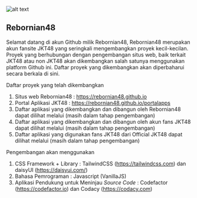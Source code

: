 ![alt text](https://avatars.githubusercontent.com/u/80138640 "Rebornian48")
## Rebornian48

Selamat datang di akun Github milik Rebornian48, Rebornian48 merupakan akun fansite JKT48 yang seringkali mengembangkan proyek kecil-kecilan. Proyek yang berhubungan dengan pengembangan situs web, baik terkait JKT48 atau non JKT48 akan dikembangkan salah satunya menggunakan platform Github ini. Daftar proyek yang dikembangkan akan diperbaharui secara berkala di sini.

Daftar proyek yang telah dikembangkan
1. Situs web Rebornian48 : https://rebornian48.github.io
2. Portal Aplikasi JKT48 : https://rebornian48.github.io/portalapps
3. Daftar aplikasi yang dikembangkan dan dibangun oleh Rebornian48 dapat dilihat melalui (masih dalam tahap pengembangan)
4. Daftar aplikasi yang dikembangkan dan dibangun oleh akun fans JKT48 dapat dilihat melalui (masih dalam tahap pengembangan)
5. Daftar aplikasi yang digunakan fans JKT48 dari Official JKT48 dapat dilihat melalui (masih dalam tahap pengembangan)

Pengembangan akan menggunakan
1. CSS Framework + Library : TailwindCSS (https://tailwindcss.com) dan daisyUI (https://daisyui.com/)
2. Bahasa Pemrograman : Javascript (VanillaJS)
3. Aplikasi Pendukung untuk Meninjau _Source Code_ : Codefactor (https://codefactor.io) dan Codacy (https://codacy.com)
